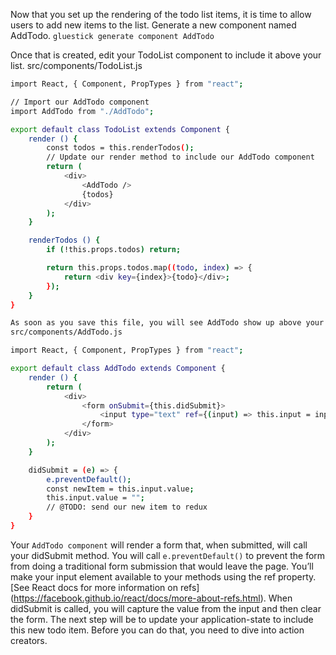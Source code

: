 Now that you set up the rendering of the todo list items, it is time to allow users to add new items to the list. Generate a new component named AddTodo.
```gluestick generate component AddTodo```


Once that is created, edit your TodoList component to include it above your list.
src/components/TodoList.js

```bash
import React, { Component, PropTypes } from "react";

// Import our AddTodo component
import AddTodo from "./AddTodo";

export default class TodoList extends Component {
    render () {
        const todos = this.renderTodos();
        // Update our render method to include our AddTodo component
        return (
            <div>
                <AddTodo />
                {todos}
            </div>
        );
    }

    renderTodos () {
        if (!this.props.todos) return;

        return this.props.todos.map((todo, index) => {
            return <div key={index}>{todo}</div>;
        });
    }
}
```
```bash
As soon as you save this file, you will see AddTodo show up above your todo list items. You’ll want that to be an input form, so edit the the AddTodo component.
src/components/AddTodo.js

import React, { Component, PropTypes } from "react";

export default class AddTodo extends Component {
    render () {
        return (
            <div>
                <form onSubmit={this.didSubmit}>
                    <input type="text" ref={(input) => this.input = input} />
                </form>
            </div>
        );
    }

    didSubmit = (e) => {
        e.preventDefault();
        const newItem = this.input.value;
        this.input.value = "";
        // @TODO: send our new item to redux
    }
}
```


Your ```AddTodo component``` will render a form that, when submitted, will call your didSubmit method. You will call ```e.preventDefault()``` to prevent the form from doing a traditional form submission that would leave the page. You’ll make your input element available to your methods using the ref property. [See React docs for more information on refs] (https://facebook.github.io/react/docs/more-about-refs.html). When didSubmit is called, you will capture the value from the input and then clear the form. The next step will be to update your application-state to include this new todo item. Before you can do that, you need to dive into action creators.




